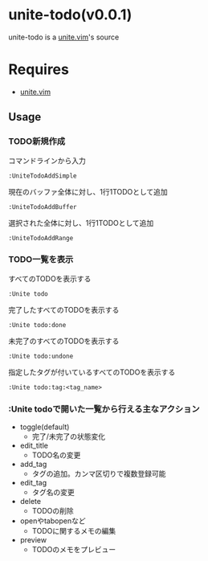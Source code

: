 # unite-todo(v0.0.1)
unite-todo is a [unite.vim](https://github.com/Shougo/unite.vim)'s source

# Requires
* [unite.vim](https://github.com/Shougo/unite.vim)

## Usage
### TODO新規作成
コマンドラインから入力

    :UniteTodoAddSimple

現在のバッファ全体に対し、1行1TODOとして追加

    :UniteTodoAddBuffer

選択された全体に対し、1行1TODOとして追加

    :UniteTodoAddRange

### TODO一覧を表示
すべてのTODOを表示する

    :Unite todo

完了したすべてのTODOを表示する

    :Unite todo:done

未完了のすべてのTODOを表示する

    :Unite todo:undone

指定したタグが付いているすべてのTODOを表示する

    :Unite todo:tag:<tag_name>

### :Unite todoで開いた一覧から行える主なアクション
* toggle(default)
    * 完了/未完了の状態変化
* edit_title
    * TODO名の変更
* add_tag
    * タグの追加。カンマ区切りで複数登録可能
* edit_tag
    * タグ名の変更
* delete
    * TODOの削除
* openやtabopenなど
    * TODOに関するメモの編集
* preview
    * TODOのメモをプレビュー
